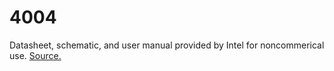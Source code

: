 # 4004

Datasheet, schematic, and user manual provided by Intel for noncommerical use. [Source.](https://web.archive.org/web/20100721013757/http://www.intel.com/about/companyinfo/museum/exhibits/4004/facts.htm) 
